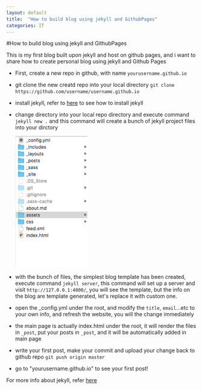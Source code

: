 ```yaml
---
layout: default
title:  "How to build blog using jekyll and GithubPages"
categories: IT
---
```


#How to build blog using jekyll and GithubPages

This is my first blog built upon jekyll and host on github pages, and i want to share how to create personal blog using jekyll and Github Pages

- First, create a new repo in github, with name `yourusername.github.io`
- git clone the new creatd repo into your local directory `git clone https://github.com/username/username.github.io`
- install jekyll, refer to [here](http://jekyllrb.com/docs/installation/) to see how to install jekyll
- change directory into your local repo directory and execute command `jekyll new .` and this command will create a bunch of jekyll project files into your dirctory 

   ![](/assets/1128_jekyll_project_structure.png)

- with the bunch of files, the simplest blog template has been created, execute command `jekyll server`, this command will set up a server and visit `http://127.0.0.1:4000/`, you will see the template, but the info on the blog are template generated, let's replace it with custom one.
- open the _config.yml under the root, and modify the `title`, `email`...etc to your own info, and refresh the website, you will the change immediately 
- the main page is actually index.html under the root, it will render the files in `_post`, put your posts in `_post`, and it will be automatically added in main page
- write your first post, make your commit and upload your change back to github repo `git push origin master`
- go to "yourusername.github.io" to see your first post!

For more info about jekyll, refer [here](http://jekyllrb.com/docs/home/)
